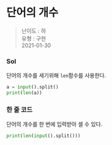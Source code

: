 # 단어의 개수
> 난이도 : 하   
> 유형 : 구현  
> 2021-01-30

### Sol
단어의 개수를 세기위해 `len`함수를 사용한다. 
```python
a = input().split()
print(len(a))
```

### 한 줄 코드
단어의 개수를 한 번에 입력받아 셀 수 있다.
```python
print(len(input().split()))
```